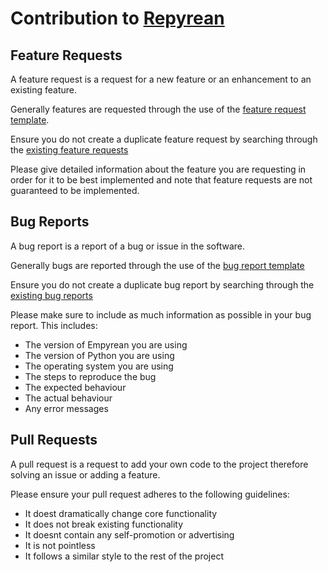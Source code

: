 # Contribution to [Repyrean](https://github.com/donnyboi1234/Repyrean)

## Feature Requests

A feature request is a request for a new feature or an enhancement to an existing feature. 

Generally features are requested through the use of the [feature request template](https://github.com/donnyboi1234/Repyrean/blob/main/ISSUE_TEMPLATE/feature_request.md).

Ensure you do not create a duplicate feature request by searching through the [existing feature requests](https://github.com/donnyboi1234/Repyrean/issues?q=is%3Aissue+label%3Aenhancement++%5BFEAT.%5D+)

Please give detailed information about the feature you are requesting in order for it to be best implemented and note that feature requests are not guaranteed to be implemented.

## Bug Reports

A bug report is a report of a bug or issue in the software.

Generally bugs are reported through the use of the [bug report template](https://github.com/donnyboi1234/Repyrean/blob/main/.github/ISSUE_TEMPLATE/bug_report.md)

Ensure you do not create a duplicate bug report by searching through the [existing bug reports](https://github.com/donnyboi1234/Repyrean/issues?q=is%3Aissue+is%3Aclosed+label%3Abug)

Please make sure to include as much information as possible in your bug report. This includes:

- The version of Empyrean you are using
- The version of Python you are using
- The operating system you are using
- The steps to reproduce the bug
- The expected behaviour
- The actual behaviour
- Any error messages

## Pull Requests

A pull request is a request to add your own code to the project therefore solving an issue or adding a feature.

Please ensure your pull request adheres to the following guidelines:
- It doest dramatically change core functionality
- It does not break existing functionality
- It doesnt contain any self-promotion or advertising
- It is not pointless
- It follows a similar style to the rest of the project
